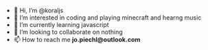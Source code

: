 - 👋 Hi, I’m @koraljs
- 👀 I’m interested in coding and playing minecraft and hearng music
- 🌱 I’m currently learning javascript
- 💞️ I’m looking to collaborate on nothing
- 📫 How to reach me __jo.piechl@outlook.com__

<!---
koraljs/koraljs is a ✨ special ✨ repository because its `README.md` (this file) appears on your GitHub profile.
You can click the Preview link to take a look at your changes.
--->
